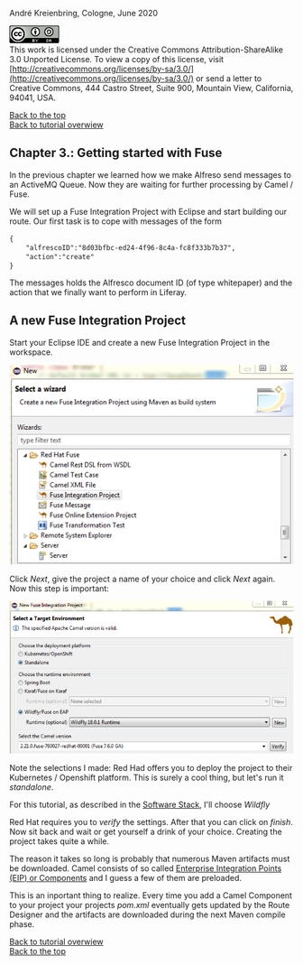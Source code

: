 André Kreienbring, Cologne, June 2020

![License](img/cc-by-sa-88x31.png)<br>
This work is licensed under the Creative Commons Attribution-ShareAlike 3.0 Unported License. To view a copy of this license, visit [http://creativecommons.org/licenses/by-sa/3.0/](http://creativecommons.org/licenses/by-sa/3.0/) or send a letter to Creative Commons, 444 Castro Street, Suite 900, Mountain View, California, 94041, USA.

[Back to the top](../index.md)<br>
[Back to tutorial overwiew](index.md)

## Chapter 3.: Getting started with Fuse
In the previous chapter we learned how we make Alfreso send messages to an ActiveMQ Queue. Now they are  waiting for further processing by Camel / Fuse.

We will set up a Fuse Integration Project with Eclipse and start building our route. Our first task is to cope with messages of the form
```
{
	"alfrescoID":"8d03bfbc-ed24-4f96-8c4a-fc8f333b7b37",
	"action":"create"
}
```
The messages holds the Alfresco document ID (of type whitepaper) and the action that we finally want to perform in Liferay.

## A new Fuse Integration Project
Start your Eclipse IDE and create a new Fuse Integration Project in the workspace.

![New Fuse Integration Project](img/new_fuse_integration_project.png)

Click *Next*, give the project a name of your choice and click *Next* again. Now this step is important:

![New Fuse Integration Project](img/new_fuse_integration_project2.png)

Note the selections I made:
Red Had offers you to deploy the project to their Kubernetes / Openshift platform. This is surely a cool thing, but let's run it *standalone*.

For this tutorial, as described in the [Software Stack](softwarestack.md), I'll choose *Wildfly*

Red Hat requires you to *verify* the settings. After that you can click on *finish*. Now sit back and wait or get yourself a drink of your choice. Creating the project takes quite a while.

The reason it takes so long is probably that numerous Maven artifacts must be downloaded. Camel consists of so called [Enterprise Integration Points (EIP) or Components](https://access.redhat.com/documentation/en-us/red_hat_fuse/7.6/html/apache_camel_component_reference/components-overvew) and I guess a few of them are preloaded.

This is an inportant thing to realize. Every time you add a Camel Component to your project your projects *pom.xml* eventually gets updated by the Route Designer and the artifacts are downloaded during the next Maven compile phase.


[Back to tutorial overwiew](index.md)<br> 
[Back to the top](../index.md)
